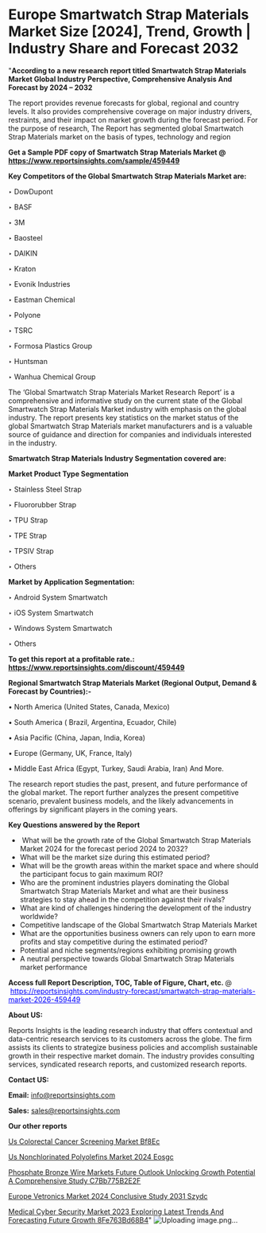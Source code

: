 # Europe Smartwatch Strap Materials Market Size [2024], Trend, Growth | Industry Share and Forecast 2032

"<strong>According to a new research report titled Smartwatch Strap Materials Market Global Industry Perspective, Comprehensive Analysis And Forecast by 2024 – 2032</strong>

The report provides revenue forecasts for global, regional and country levels. It also provides comprehensive coverage on major industry drivers, restraints, and their impact on market growth during the forecast period. For the purpose of research, The Report has segmented global Smartwatch Strap Materials market on the basis of types, technology and region

<strong>Get a Sample PDF copy of Smartwatch Strap Materials Market </strong><strong>@<a href=https://www.reportsinsights.com/sample/459449 style=color:#0000ff;> https://www.reportsinsights.com/sample/459449</a></strong></font>

<strong>Key Competitors of the Global Smartwatch Strap Materials Market are:</strong>

‣ DowDupont

‣ BASF

‣ 3M

‣ Baosteel

‣ DAIKIN

‣ Kraton

‣ Evonik Industries

‣ Eastman Chemical

‣ Polyone

‣ TSRC

‣ Formosa Plastics Group

‣ Huntsman

‣ Wanhua Chemical Group

The ‘Global Smartwatch Strap Materials Market Research Report’ is a comprehensive and informative study on the current state of the Global Smartwatch Strap Materials Market industry with emphasis on the global industry. The report presents key statistics on the market status of the global Smartwatch Strap Materials market manufacturers and is a valuable source of guidance and direction for companies and individuals interested in the industry.

<strong>Smartwatch Strap Materials Industry Segmentation covered are:</strong>

<strong>Market Product Type Segmentation</strong>

‣ Stainless Steel Strap

‣ Fluororubber Strap

‣ TPU Strap

‣ TPE Strap

‣ TPSIV Strap

‣ Others

<strong>Market by Application Segmentation:</strong>

‣ Android System Smartwatch

‣ iOS System Smartwatch

‣ Windows System Smartwatch

‣ Others

<strong>To get this report at a profitable rate.: <a href=https://www.reportsinsights.com/discount/459449 style=color:#0000ff;>https://www.reportsinsights.com/discount/459449</a></strong></font>

<strong>Regional Smartwatch Strap Materials Market (Regional Output, Demand &amp; Forecast by Countries):-</strong>

• North America (United States, Canada, Mexico)

• South America ( Brazil, Argentina, Ecuador, Chile)

• Asia Pacific (China, Japan, India, Korea)

• Europe (Germany, UK, France, Italy)

• Middle East Africa (Egypt, Turkey, Saudi Arabia, Iran) And More.

The research report studies the past, present, and future performance of the global market. The report further analyzes the present competitive scenario, prevalent business models, and the likely advancements in offerings by significant players in the coming years.

<strong>Key Questions answered by the Report</strong>
<ul>
  <li> What will be the growth rate of the Global Smartwatch Strap Materials Market 2024 for the forecast period 2024 to 2032?</li>
  <li>What will be the market size during this estimated period?</li>
  <li>What will be the growth areas within the market space and where should the participant focus to gain maximum ROI?</li>
  <li>Who are the prominent industries players dominating the Global Smartwatch Strap Materials Market and what are their business strategies to stay ahead in the competition against their rivals?</li>
  <li>What are kind of challenges hindering the development of the industry worldwide?</li>
  <li>Competitive landscape of the Global Smartwatch Strap Materials Market</li>
  <li>What are the opportunities business owners can rely upon to earn more profits and stay competitive during the estimated period?</li>
  <li>Potential and niche segments/regions exhibiting promising growth</li>
  <li>A neutral perspective towards Global Smartwatch Strap Materials market performance</li>
</ul>
<strong>Access full Report Description, TOC, Table of Figure, Chart, etc. </strong>@  <a href=https://reportsinsights.com/industry-forecast/smartwatch-strap-materials-market-2026-459449 style=color:#0000ff;>https://reportsinsights.com/industry-forecast/smartwatch-strap-materials-market-2026-459449</a></font>

<strong><strong>About US</strong>:</strong>

Reports Insights is the leading research industry that offers contextual and data-centric research services to its customers across the globe. The firm assists its clients to strategize business policies and accomplish sustainable growth in their respective market domain. The industry provides consulting services, syndicated research reports, and customized research reports.

<strong>Contact US:</strong>

<p class=""""><b>Email:</b> <a href=mailto:info@reportsinsights.com>info@reportsinsights.com</a></p>
<p class=""""><b>Sales:</b> <a href=mailto:sales@reportsinsights.com>sales@reportsinsights.com</a></p>

<strong>Our other reports</strong>

<a href=https://www.linkedin.com/pulse/us-colorectal-cancer-screening-market-bf8ec/>Us Colorectal Cancer Screening Market Bf8Ec</a>

<a href=https://www.linkedin.com/pulse/us-nonchlorinated-polyolefins-market-2024-eosgc/>Us Nonchlorinated Polyolefins Market 2024 Eosgc</a>

<a href=https://medium.com/@gd336335/phosphate-bronze-wire-markets-future-outlook-unlocking-growth-potential-a-comprehensive-study-c7bb775b2e2f>Phosphate Bronze Wire Markets Future Outlook Unlocking Growth Potential A Comprehensive Study C7Bb775B2E2F</a>

<a href=https://www.linkedin.com/pulse/europe-vetronics-market-2024-conclusive-study-2031-szydc/>Europe Vetronics Market 2024 Conclusive Study 2031 Szydc</a>

<a href=https://medium.com/@ruchikakadam73/medical-cyber-security-market-2023-exploring-latest-trends-and-forecasting-future-growth-8fe763bd68b4>Medical Cyber Security Market 2023 Exploring Latest Trends And Forecasting Future Growth 8Fe763Bd68B4</a>"
![Uploading image.png…]()
